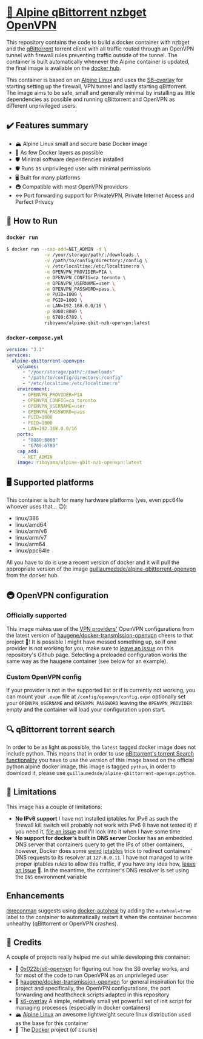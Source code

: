 # [🐋 Alpine qBittorrent nzbget OpenVPN](https://github.com/riboyama/alpine-qbit-nzb-openvpn)

This repository contains the code to build a docker container with nzbget and the [qBittorrent](https://www.qbittorrent.org/) torrent client with all traffic routed through an OpenVPN tunnel with firewall rules preventing traffic outside of the tunnel.
The container is built automatically whenever the Alpine container is updated, the final image is available on the [docker hub](https://hub.docker.com/r/guillaumedsde/alpine-qbittorrent-openvpn).

This container is based on an [Alpine Linux](https://hub.docker.com/_/alpine) and uses the [S6-overlay](https://github.com/just-containers/s6-overlay) for starting setting up the firewall, VPN tunnel and lastly starting qBittorrent.
The image aims to be safe, small and generally minimal by installing as little dependencies as possible and running qBittorrent and OpenVPN as different unprivileged users.

## ✔️ Features summary

- 🏔️ Alpine Linux small and secure base Docker image
- 🤏 As few Docker layers as possible
- 🛡️ Minimal software dependencies installed
- 🛡️ Runs as unprivileged user with minimal permissions
- 🖥️ Built for many platforms
- 🚇 Compatible with most OpenVPN providers
- ↔️ Port forwarding support for PrivateVPN, Private Internet Access and Perfect Privacy

## 🏁 How to Run

### `docker run`

```bash
$ docker run --cap-add=NET_ADMIN -d \
              -v /your/storage/path/:/downloads \
              -v /path/to/config/directory:/config \
              -v /etc/localtime:/etc/localtime:ro \
              -e OPENVPN_PROVIDER=PIA \
              -e OPENVPN_CONFIG=ca_toronto \
              -e OPENVPN_USERNAME=user \
              -e OPENVPN_PASSWORD=pass \
              -e PUID=1000 \
              -e PGID=1000 \
              -e LAN=192.168.0.0/16 \
              -p 8080:8080 \
              -p 6789:6789 \
              riboyama/alpine-qbit-nzb-openvpn:latest
```

### `docker-compose.yml`

```yaml
version: "3.3"
services:
  alpine-qbittorrent-openvpn:
    volumes:
      - "/your/storage/path/:/downloads"
      - "/path/to/config/directory:/config"
      - "/etc/localtime:/etc/localtime:ro"
    environment:
      - OPENVPN_PROVIDER=PIA
      - OPENVPN_CONFIG=ca_toronto
      - OPENVPN_USERNAME=user
      - OPENVPN_PASSWORD=pass
      - PUID=1000
      - PGID=1000
      - LAN=192.168.0.0/16
    ports:
      - "8080:8080"
      - "6789:6789"
    cap_add:
      - NET_ADMIN
    image: riboyama/alpine-qbit-nzb-openvpn:latest
```

## 🖥️ Supported platforms

This container is built for many hardware platforms (yes, even ppc64le whoever uses that... 😉):

- linux/386
- linux/amd64
- linux/arm/v6
- linux/arm/v7
- linux/arm64
- linux/ppc64le

All you have to do is use a recent version of docker and it will pull the appropriate version of the image [guillaumedsde/alpine-qbittorrent-openvpn](https://hub.docker.com/repository/docker/guillaumedsde/alpine-qbittorrent-openvpn) from the docker hub.

## 🚇 OpenVPN configuration

### Officially supported

This image makes use of the [VPN providers'](https://haugene.github.io/docker-transmission-openvpn/supported-providers/) OpenVPN configurations from the latest version of [haugene/docker-transmission-openvpn](https://github.com/haugene/docker-transmission-openvpn/) cheers to that project 🍺!
It is possible I might have messed something up, so if one provider is not working for you, make sure to [leave an issue](https://github.com/guillaumedsde/alpine-qbittorrent-openvpn/issues/new/choose) on this repository's Github page.
Selecting a preloaded configuration works the same way as the haugene container (see below for an example).

### Custom OpenVPN config

If your provider is not in the supported list or if is currently not working, you can mount your `.ovpn` file at `/config/openvpn/config.ovpn` optionally set your `OPENVPN_USERNAME` and `OPENVPN_PASSWORD` leaving the `OPENVPN_PROVIDER` empty and the container will load your configuration upon start.

## 🔍 qBittorrent torrent search

In order to be as light as possible, the `latest` tagged docker image does not include python.
This means that in order to use [qBittorrent's torrent Search functionality](https://www.ghacks.net/2018/11/19/searching-torrents-from-within-qbittorrent/) you have to use the version of this image based on the official python alpine docker image, this image is tagged `python`, in order to download it, please use `guillaumedsde/alpine-qbittorrent-openvpn:python`.

## 🐌 Limitations

This image has a couple of limitations:

- **No IPv6 support** I have not installed iptables for IPv6 as such the firewall kill switch will probably not work with IPv6 (I have not tested it) if you need it, [file an issue](https://github.com/guillaumedsde/alpine-qbittorrent-openvpn/issues/new/choose) and I'll look into it when I have some time
- **No support for docker's built in DNS server** Docker has an embedded DNS server that containers query to get the IPs of other containers, however, Docker does some [weird](https://stackoverflow.com/a/50730336) [iptables](https://stackoverflow.com/questions/41707573/how-does-docker-embedded-dns-resolver-work/50730336) trick to redirect containers' DNS requests to its resolver at `127.0.0.11`. I have not managed to write proper iptables rules to allow this traffic, if you have any idea how, [leave an issue](https://github.com/guillaumedsde/alpine-qbittorrent-openvpn/issues/new/choose) 🙂. In the meantime, the container's DNS resolver is set using the `DNS` environment variable

## Enhancements

[@reconman](https://github.com/reconman) suggests using [docker-autoheal](https://github.com/willfarrell/docker-autoheal) by adding the `autoheal=true` label to the container to automatically restart it when the container becomes unhealthy (qBittorrent or OpenVPN crashes).

## 🙏 Credits

A couple of projects really helped me out while developing this container:

- 🍻 [0x022b/s6-openvpn](https://github.com/0x022b/s6-openvpn) for figuring out how the S6 overlay works, and for most of the code to run OpenVPN as an unprivileged user
- 🍻 [haugene/docker-transmission-openvpn](https://github.com/haugene/docker-transmission-openvpn) for general inspiration for the project and specifically, the OpenVPN configurations, the port forwarding and healthcheck scripts adapted in this repository
- 🏁 [s6-overlay](https://github.com/just-containers/s6-overlay) A simple, relatively small yet powerful set of init script for managing processes (especially in docker containers)
- 🏔️ [Alpine Linux](https://alpinelinux.org/) an awesome lightweight secure linux distribution used as the base for this container
- 🐋 The [Docker](https://github.com/docker) project (of course)
